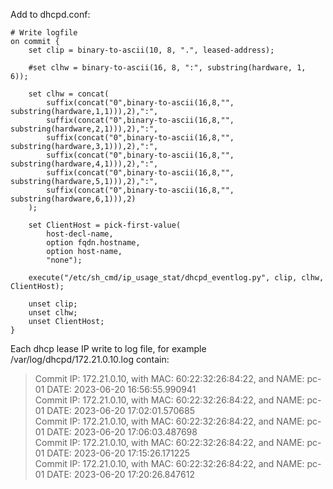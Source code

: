 Add to dhcpd.conf:
```
# Write logfile
on commit {
    set clip = binary-to-ascii(10, 8, ".", leased-address);

    #set clhw = binary-to-ascii(16, 8, ":", substring(hardware, 1, 6));

    set clhw = concat(
        suffix(concat("0",binary-to-ascii(16,8,"", substring(hardware,1,1))),2),":",
        suffix(concat("0",binary-to-ascii(16,8,"", substring(hardware,2,1))),2),":",
        suffix(concat("0",binary-to-ascii(16,8,"", substring(hardware,3,1))),2),":",
        suffix(concat("0",binary-to-ascii(16,8,"", substring(hardware,4,1))),2),":",
        suffix(concat("0",binary-to-ascii(16,8,"", substring(hardware,5,1))),2),":",
        suffix(concat("0",binary-to-ascii(16,8,"", substring(hardware,6,1))),2)
    );

    set ClientHost = pick-first-value(
        host-decl-name,
        option fqdn.hostname,
        option host-name,
        "none");

    execute("/etc/sh_cmd/ip_usage_stat/dhcpd_eventlog.py", clip, clhw, ClientHost);

    unset clip;
    unset clhw;
    unset ClientHost;
}
```

Each dhcp lease IP write to log file, for example /var/log/dhcpd/172.21.0.10.log contain:

>Commit IP: 172.21.0.10, with MAC: 60:22:32:26:84:22, and NAME: pc-01 DATE: 2023-06-20 16:56:55.990941<br />
>Commit IP: 172.21.0.10, with MAC: 60:22:32:26:84:22, and NAME: pc-01 DATE: 2023-06-20 17:02:01.570685<br />
>Commit IP: 172.21.0.10, with MAC: 60:22:32:26:84:22, and NAME: pc-01 DATE: 2023-06-20 17:06:03.487698<br />
>Commit IP: 172.21.0.10, with MAC: 60:22:32:26:84:22, and NAME: pc-01 DATE: 2023-06-20 17:15:26.171225<br />
>Commit IP: 172.21.0.10, with MAC: 60:22:32:26:84:22, and NAME: pc-01 DATE: 2023-06-20 17:20:26.847612<br />
